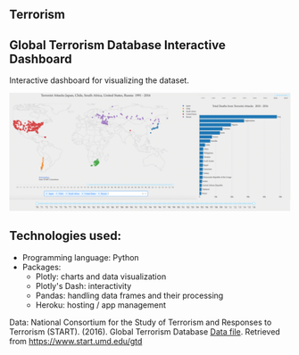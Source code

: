 ## Terrorism

## Global Terrorism Database Interactive Dashboard
Interactive dashboard for visualizing the dataset. 

![](dashboard_screenshot.png)

## Technologies used: 
- Programming language: Python
- Packages: 
    - Plotly: charts and data visualization
    - Plotly's Dash: interactivity 
    - Pandas: handling data frames and their processing
    - Heroku: hosting / app management
  
    
Data: National Consortium for the Study of Terrorism and Responses to Terrorism (START). (2016). Global Terrorism Database [Data file](https://www.kaggle.com/START-UMD/gtd/downloads/gtd.zip/2). Retrieved from https://www.start.umd.edu/gtd
    
